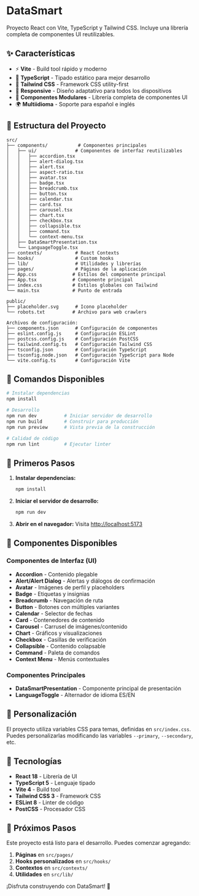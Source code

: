 # DataSmart

Proyecto React con Vite, TypeScript y Tailwind CSS. Incluye una librería completa de componentes UI reutilizables.

## ✨ Características

- ⚡ **Vite** - Build tool rápido y moderno
- 🔷 **TypeScript** - Tipado estático para mejor desarrollo
- 🎨 **Tailwind CSS** - Framework CSS utility-first
- 📱 **Responsive** - Diseño adaptativo para todos los dispositivos
- 🧩 **Componentes Modulares** - Librería completa de componentes UI
- 🌍 **Multiidioma** - Soporte para español e inglés

## 📁 Estructura del Proyecto

```
src/
├── components/           # Componentes principales
│   ├── ui/              # Componentes de interfaz reutilizables
│   │   ├── accordion.tsx
│   │   ├── alert-dialog.tsx
│   │   ├── alert.tsx
│   │   ├── aspect-ratio.tsx
│   │   ├── avatar.tsx
│   │   ├── badge.tsx
│   │   ├── breadcrumb.tsx
│   │   ├── button.tsx
│   │   ├── calendar.tsx
│   │   ├── card.tsx
│   │   ├── carousel.tsx
│   │   ├── chart.tsx
│   │   ├── checkbox.tsx
│   │   ├── collapsible.tsx
│   │   ├── command.tsx
│   │   └── context-menu.tsx
│   ├── DataSmartPresentation.tsx
│   └── LanguageToggle.tsx
├── contexts/            # React Contexts
├── hooks/               # Custom hooks
├── lib/                 # Utilidades y librerías
├── pages/               # Páginas de la aplicación
├── App.css             # Estilos del componente principal
├── App.tsx             # Componente principal
├── index.css           # Estilos globales con Tailwind
└── main.tsx            # Punto de entrada

public/
├── placeholder.svg      # Icono placeholder
└── robots.txt          # Archivo para web crawlers

Archivos de configuración:
├── components.json      # Configuración de componentes
├── eslint.config.js     # Configuración ESLint
├── postcss.config.js    # Configuración PostCSS
├── tailwind.config.ts   # Configuración Tailwind CSS
├── tsconfig.json        # Configuración TypeScript
├── tsconfig.node.json   # Configuración TypeScript para Node
└── vite.config.ts       # Configuración Vite
```

## 🚀 Comandos Disponibles

```bash
# Instalar dependencias
npm install

# Desarrollo
npm run dev          # Iniciar servidor de desarrollo
npm run build        # Construir para producción
npm run preview      # Vista previa de la construcción

# Calidad de código
npm run lint         # Ejecutar linter
```

## 🎯 Primeros Pasos

1. **Instalar dependencias:**
   ```bash
   npm install
   ```

2. **Iniciar el servidor de desarrollo:**
   ```bash
   npm run dev
   ```

3. **Abrir en el navegador:**
   Visita [http://localhost:5173](http://localhost:5173)

## 🧩 Componentes Disponibles

### Componentes de Interfaz (UI)
- **Accordion** - Contenido plegable
- **Alert/Alert Dialog** - Alertas y diálogos de confirmación
- **Avatar** - Imágenes de perfil y placeholders
- **Badge** - Etiquetas y insignias
- **Breadcrumb** - Navegación de ruta
- **Button** - Botones con múltiples variantes
- **Calendar** - Selector de fechas
- **Card** - Contenedores de contenido
- **Carousel** - Carrusel de imágenes/contenido
- **Chart** - Gráficos y visualizaciones
- **Checkbox** - Casillas de verificación
- **Collapsible** - Contenido colapsable
- **Command** - Paleta de comandos
- **Context Menu** - Menús contextuales

### Componentes Principales
- **DataSmartPresentation** - Componente principal de presentación
- **LanguageToggle** - Alternador de idioma ES/EN

## 🎨 Personalización

El proyecto utiliza variables CSS para temas, definidas en `src/index.css`. Puedes personalizarlas modificando las variables `--primary`, `--secondary`, etc.

## 🔧 Tecnologías

- **React 18** - Librería de UI
- **TypeScript 5** - Lenguaje tipado
- **Vite 4** - Build tool
- **Tailwind CSS 3** - Framework CSS
- **ESLint 8** - Linter de código
- **PostCSS** - Procesador CSS

## 📝 Próximos Pasos

Este proyecto está listo para el desarrollo. Puedes comenzar agregando:

1. **Páginas** en `src/pages/`
2. **Hooks personalizados** en `src/hooks/`
3. **Contextos** en `src/contexts/`
4. **Utilidades** en `src/lib/`

¡Disfruta construyendo con DataSmart! 🚀 